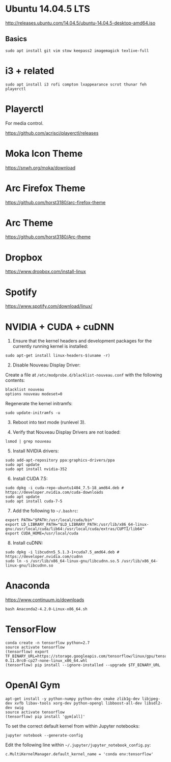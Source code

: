 # Ubuntu 14.04.5 LTS

http://releases.ubuntu.com/14.04.5/ubuntu-14.04.5-desktop-amd64.iso

## Basics

```
sudo apt install git vim stow keepass2 imagemagick texlive-full
```

# i3 + related

```
sudo apt install i3 rofi compton lxappearance scrot thunar feh playerctl
```

# Playerctl

For media control.

https://github.com/acrisci/playerctl/releases

# Moka Icon Theme

https://snwh.org/moka/download

# Arc Firefox Theme

https://github.com/horst3180/arc-firefox-theme

# Arc Theme

https://github.com/horst3180/Arc-theme

# Dropbox

https://www.dropbox.com/install-linux

# Spotify

https://www.spotify.com/download/linux/

# NVIDIA + CUDA + cuDNN

1. Ensure that the kernel headers and development packages for the currently running kernel is installed:

  ```
  sudo apt-get install linux-headers-$(uname -r)
  ```

2. Disable Nouveau Display Driver:

  Create a file at `/etc/modprobe.d/blacklist-nouveau.conf` with the following contents:

  ```
  blacklist nouveau
  options nouveau modeset=0
  ```

  Regenerate the kernel initramfs:

  ```
  sudo update-initramfs -u
  ```

3. Reboot into text mode (runlevel 3).

4. Verify that Nouveau Display Drivers are not loaded:

  ```
  lsmod | grep nouveau
  ```

5. Install NVIDIA drivers:

  ```
  sudo add-apt-repository ppa:graphics-drivers/ppa
  sudo apt update
  sudo apt install nvidia-352
  ```

6. Install CUDA 7.5:

  ```
  sudo dpkg -i cuda-repo-ubuntu1404_7.5-18_amd64.deb # https://developer.nvidia.com/cuda-downloads
  sudo apt update
  sudo apt install cuda-7-5
  ```

7. Add the following to `~/.bashrc`:

  ```
  export PATH="$PATH:/usr/local/cuda/bin"
  export LD_LIBRARY_PATH="$LD_LIBRARY_PATH:/usr/lib/x86_64-linux-gnu:/usr/local/cuda/lib64:/usr/local/cuda/extras/CUPTI/lib64"
  export CUDA_HOME=/usr/local/cuda
  ```

8. Install cuDNN:

  ```
  sudo dpkg -i libcudnn5_5.1.3-1+cuda7.5_amd64.deb # https://developer.nvidia.com/cudnn
  sudo ln -s /usr/lib/x86_64-linux-gnu/libcudnn.so.5 /usr/lib/x86_64-linux-gnu/libcudnn.so
  ```

# Anaconda

  https://www.continuum.io/downloads

  ```
  bash Anaconda2-4.2.0-Linux-x86_64.sh
  ```

# TensorFlow

  ```
  conda create -n tensorflow python=2.7
  source activate tensorflow
  (tensorflow) export TF_BINARY_URL=https://storage.googleapis.com/tensorflow/linux/gpu/tensorflow-0.11.0rc0-cp27-none-linux_x86_64.whl
  (tensorflow) pip install --ignore-installed --upgrade $TF_BINARY_URL
  ```

# OpenAI Gym

  ```
  apt-get install -y python-numpy python-dev cmake zlib1g-dev libjpeg-dev xvfb libav-tools xorg-dev python-opengl libboost-all-dev libsdl2-dev swig
  source activate tensorflow
  (tensorflow) pip install 'gym[all]'
  ```

  To set the correct default kernel from within Jupyter notebooks:

  ```
  jupyter notebook --generate-config
  ```

  Edit the following line within `~/.jupyter/jupyter_notebook_config.py`:

  ```
  c.MultiKernelManager.default_kernel_name = 'conda env:tensorflow'
  ```
